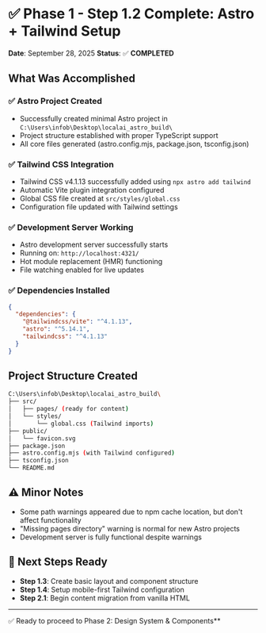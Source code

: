 # ✅ Phase 1 - Step 1.2 Complete: Astro + Tailwind Setup

**Date**: September 28, 2025
**Status**: ✅ **COMPLETED**

## What Was Accomplished

### ✅ Astro Project Created

- Successfully created minimal Astro project in `C:\Users\infob\Desktop\localai_astro_build\`
- Project structure established with proper TypeScript support
- All core files generated (astro.config.mjs, package.json, tsconfig.json)

### ✅ Tailwind CSS Integration

- Tailwind CSS v4.1.13 successfully added using `npx astro add tailwind`
- Automatic Vite plugin integration configured
- Global CSS file created at `src/styles/global.css`
- Configuration file updated with Tailwind settings

### ✅ Development Server Working

- Astro development server successfully starts
- Running on: `http://localhost:4321/`
- Hot module replacement (HMR) functioning
- File watching enabled for live updates

### ✅ Dependencies Installed

```json
{
  "dependencies": {
    "@tailwindcss/vite": "^4.1.13",
    "astro": "^5.14.1", 
    "tailwindcss": "^4.1.13"
  }
}
```

## Project Structure Created

```bash
C:\Users\infob\Desktop\localai_astro_build\
├── src/
│   ├── pages/ (ready for content)
│   └── styles/
│       └── global.css (Tailwind imports)
├── public/
│   └── favicon.svg
├── package.json
├── astro.config.mjs (with Tailwind configured)
├── tsconfig.json
└── README.md
```

## ⚠️ Minor Notes

- Some path warnings appeared due to npm cache location, but don't affect functionality
- "Missing pages directory" warning is normal for new Astro projects
- Development server is fully functional despite warnings

## 🎯 Next Steps Ready

- **Step 1.3**: Create basic layout and component structure
- **Step 1.4**: Setup mobile-first Tailwind configuration
- **Step 2.1**: Begin content migration from vanilla HTML

---

✅ Ready to proceed to Phase 2: Design System & Components**
